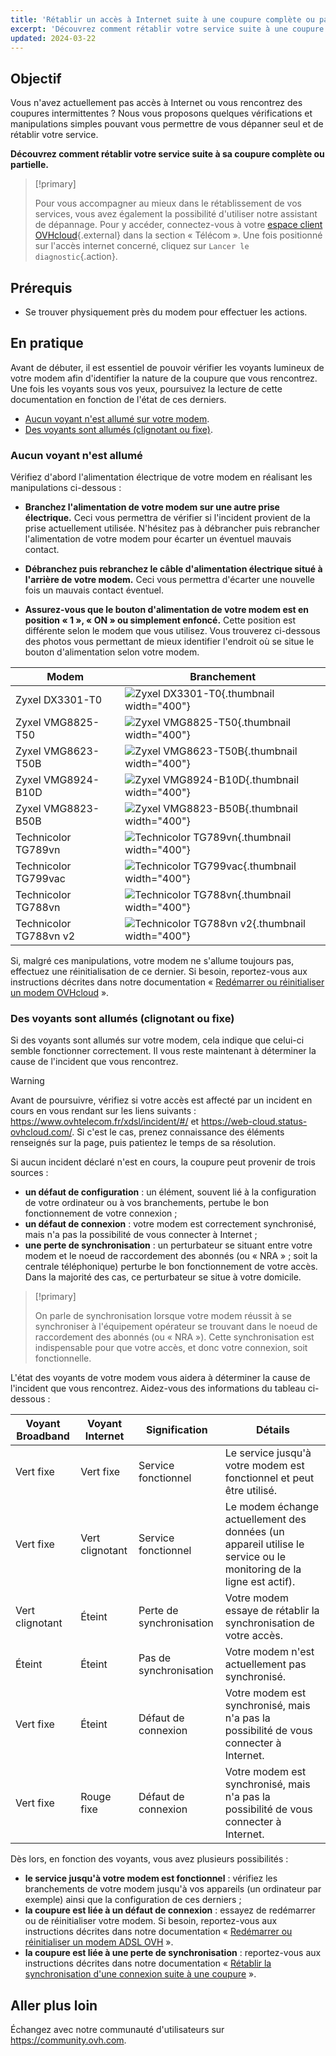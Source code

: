 ```yaml
---
title: 'Rétablir un accès à Internet suite à une coupure complète ou partielle'
excerpt: 'Découvrez comment rétablir votre service suite à une coupure complète ou partielle'
updated: 2024-03-22
---
```


## Objectif

Vous n'avez actuellement pas accès à Internet ou vous rencontrez des coupures intermittentes ? Nous vous proposons quelques vérifications et manipulations simples pouvant vous permettre de vous dépanner seul et de rétablir votre service.

**Découvrez comment rétablir votre service suite à sa coupure complète ou partielle.**

> [!primary]
>
> Pour vous accompagner au mieux dans le rétablissement de vos services, vous avez également la possibilité d'utiliser notre assistant de dépannage. Pour y accéder, connectez-vous à votre [espace client OVHcloud](https://www.ovh.com/auth/?action=gotomanager&from=https://www.ovh.com/fr/&ovhSubsidiary=fr){.external} dans la section « Télécom ». Une fois positionné sur l'accès internet concerné, cliquez sur `Lancer le diagnostic`{.action}. 
>

## Prérequis

- Se trouver physiquement près du modem pour effectuer les actions.

## En pratique

Avant de débuter, il est essentiel de pouvoir vérifier les voyants lumineux de votre modem afin d'identifier la nature de la coupure que vous rencontrez. Une fois les voyants sous vos yeux, poursuivez la lecture de cette documentation en fonction de l'état de ces derniers.

- [Aucun voyant n'est allumé sur votre modem](#aucun-voyant.).
- [Des voyants sont allumés (clignotant ou fixe)](#voyants-allumes.).

### Aucun voyant n'est allumé <a name="aucun-voyant"></a>

Vérifiez d'abord l'alimentation électrique de votre modem en réalisant les manipulations ci-dessous :

- **Branchez l'alimentation de votre modem sur une autre prise électrique.** Ceci vous permettra de vérifier si l'incident provient de la prise actuellement utilisée. N'hésitez pas à débrancher puis rebrancher l'alimentation de votre modem pour écarter un éventuel mauvais contact.

- **Débranchez puis rebranchez le câble d'alimentation électrique situé à l'arrière de votre modem.** Ceci vous permettra d'écarter une nouvelle fois un mauvais contact éventuel.

- **Assurez-vous que le bouton d'alimentation de votre modem est en position « 1 », « ON » ou simplement enfoncé.** Cette position est différente selon le modem que vous utilisez. Vous trouverez ci-dessous des photos vous permettant de mieux identifier l'endroit où se situe le bouton d'alimentation selon votre modem.

|Modem|Branchement|
|---|---|
|Zyxel DX3301-T0|![Zyxel DX3301-T0](zyxel-dx3301-t0.png){.thumbnail width="400"}|
|Zyxel VMG8825-T50|![Zyxel VMG8825-T50](zyxel-vmg8825-t50.png){.thumbnail width="400"}|
|Zyxel VMG8623-T50B|![Zyxel VMG8623-T50B](zyxel-vmg8623-t50b.png){.thumbnail width="400"}|
|Zyxel VMG8924-B10D|![Zyxel VMG8924-B10D](zyxelb10d_power.jpg){.thumbnail width="400"}|
|Zyxel VMG8823-B50B|![Zyxel VMG8823-B50B](zyxelb50b_power.jpg){.thumbnail width="400"}|
|Technicolor TG789vn|![Technicolor TG789vn](TG789_power.png){.thumbnail width="400"}|
|Technicolor TG799vac|![Technicolor TG799vac](TG799_power.jpg){.thumbnail width="400"}|
|Technicolor TG788vn|![Technicolor TG788vn](TG788v1_power.png){.thumbnail width="400"}|
|Technicolor TG788vn v2|![Technicolor TG788vn v2](TG788v2_power.png){.thumbnail width="400"}|

Si, malgré ces manipulations, votre modem ne s'allume toujours pas, effectuez une réinitialisation de ce dernier. Si besoin, reportez-vous aux instructions décrites dans notre documentation « [Redémarrer ou réinitialiser un modem OVHcloud](restart_reboot_modem1.) ».

### Des voyants sont allumés (clignotant ou fixe) <a name="voyants-allumes"></a>

Si des voyants sont allumés sur votre modem, cela indique que celui-ci semble fonctionner correctement. Il vous reste maintenant à déterminer la cause de l'incident que vous rencontrez.

> [!warning]
>
> Avant de poursuivre, vérifiez si votre accès est affecté par un incident en cours en vous rendant sur les liens suivants : <https://www.ovhtelecom.fr/xdsl/incident/#/> et <https://web-cloud.status-ovhcloud.com/>. Si c'est le cas, prenez connaissance des éléments renseignés sur la page, puis patientez le temps de sa résolution.
>

Si aucun incident déclaré n'est en cours, la coupure peut provenir de trois sources :

- **un défaut de configuration** : un élément, souvent lié à la configuration de votre ordinateur ou à vos branchements, pertube le bon fonctionnement de votre connexion ;
- **un défaut de connexion** : votre modem est correctement synchronisé, mais n'a pas la possibilité de vous connecter à Internet ; 
- **une perte de synchronisation** : un perturbateur se situant entre votre modem et le noeud de raccordement des abonnés (ou « NRA » ; soit la centrale téléphonique) perturbe le bon fonctionnement de votre accès. Dans la majorité des cas, ce perturbateur se situe à votre domicile. 

> [!primary]
>
> On parle de synchronisation lorsque votre modem réussit à se synchroniser à l'équipement opérateur se trouvant dans le noeud de raccordement des abonnés (ou « NRA »). Cette synchronisation est indispensable pour que votre accès, et donc votre connexion, soit fonctionnelle.
>

L'état des voyants de votre modem vous aidera à déterminer la cause de l'incident que vous rencontrez. Aidez-vous des informations du tableau ci-dessous :

|Voyant Broadband|Voyant Internet|Signification|Détails|
|---|---|---|---|
|Vert fixe|Vert fixe|Service fonctionnel|Le service jusqu'à votre modem est fonctionnel et peut être utilisé.|
|Vert fixe|Vert clignotant|Service fonctionnel|Le modem échange actuellement des données (un appareil utilise le service ou le monitoring de la ligne est actif).|
|Vert clignotant|Éteint|Perte de synchronisation|Votre modem essaye de rétablir la synchronisation de votre accès.|
|Éteint|Éteint|Pas de synchronisation|Votre modem n'est actuellement pas synchronisé.|
|Vert fixe|Éteint|Défaut de connexion|Votre modem est synchronisé, mais n'a pas la possibilité de vous connecter à Internet.|
|Vert fixe|Rouge fixe|Défaut de connexion|Votre modem est synchronisé, mais n'a pas la possibilité de vous connecter à Internet.|

Dès lors, en fonction des voyants, vous avez plusieurs possibilités :

- **le service jusqu'à votre modem est fonctionnel** : vérifiez les branchements de votre modem jusqu'à vos appareils (un ordinateur par exemple) ainsi que la configuration de ces derniers ;
- **la coupure est liée à un défaut de connexion** : essayez de redémarrer ou de réinitialiser votre modem. Si besoin, reportez-vous aux instructions décrites dans notre documentation « [Redémarrer ou réinitialiser un modem ADSL OVH](restart_reboot_modem1.) ».
- **la coupure est liée à une perte de synchronisation** : reportez-vous aux instructions décrites dans notre documentation « [Rétablir la synchronisation d'une connexion suite à une coupure](reestablish-synchronization1.) ».

## Aller plus loin

Échangez avec notre communauté d'utilisateurs sur <https://community.ovh.com>.